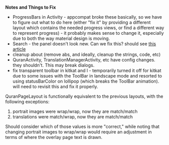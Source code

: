 **Notes and Things to Fix**

 * ProgressBars in Activity - appcompat broke these basically, so we have to
  figure out what to do here (either "fix it" by providing a different layout
  which contains the needed progress views, or find a different way to
  represent progress) - it probably makes sense to change it, especially due
  to both the way material design is moving.
 * Search - the panel doesn't look new. Can we fix this? should see [this
     article](https://chris.banes.me/2014/10/17/appcompat-v21/)
 * cleanup about (remove abs, and ideally, cleanup the strings, code, etc)
 * QuranActivity, TranslationManagerActivity, etc have config changes. they
   shouldn't. This may break dialogs.
 * fix transparent toolbar in kitkat and l - temporarily turned it off for
   kitkat due to some issues with the ToolBar in landscape mode and resorted
   to using statusBarColor on lollipop (which breaks the ToolBar animation).
   will need to revisit this and fix it properly.


QuranPageLayout is functionally equivalent to the previous layouts, with the
following exceptions:
1. portrait images were wrap/wrap, now they are match/match
2. translations were match/wrap, now they are match/match

Should consider which of those values is more "correct," while noting that
changing portrait images to wrap/wrap would require an adjustment in terms
of where the overlay page text is drawn.
